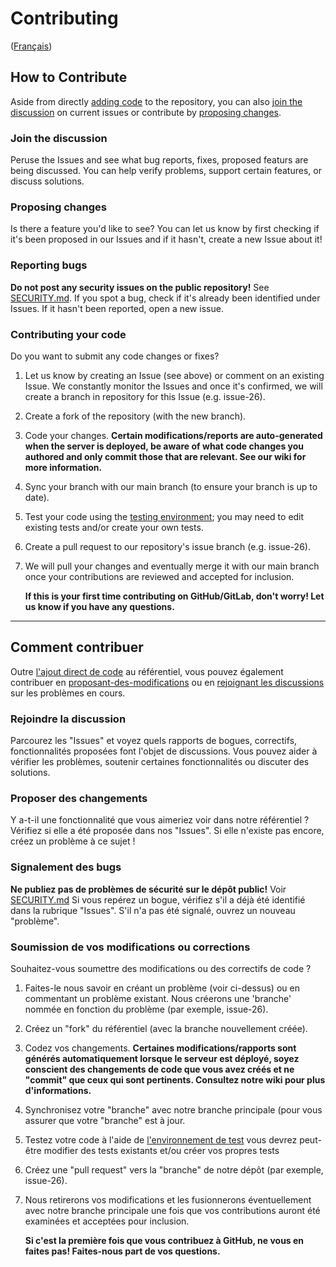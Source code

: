 # Contributing

([Français](#comment-contribuer))

## How to Contribute
Aside from directly [adding code](#contributing-your-code) to the repository, you can also [join the discussion](#join-the-discussion) on current issues or contribute by [proposing changes](#proposing-changes).

### Join the discussion
Peruse the Issues and see what bug reports, fixes, proposed featurs are being discussed. You can help verify problems, support certain features, or discuss solutions.

### Proposing changes
Is there a feature you'd like to see? You can let us know by first checking if it's been proposed in our Issues and if it hasn't, create a new Issue about it!

### Reporting bugs
**Do not post any security issues on the public repository!** See [SECURITY.md](SECURITY.md).
If you spot a bug, check if it's already been identified under Issues. If it hasn't been reported, open a new issue.

### Contributing your code
Do you want to submit any code changes or fixes?
1. Let us know by creating an Issue (see above) or comment on an existing Issue. We constantly monitor the Issues and once it's confirmed, we will create a branch in repository for this Issue (e.g. issue-26).
2. Create a fork of the repository (with the new branch).
3. Code your changes. **Certain modifications/reports are auto-generated when the server is deployed, be aware of what code changes you authored and only commit those that are relevant. See our wiki for more information.** 
4. Sync your branch with our main branch (to ensure your branch is up to date). 
5. Test your code using the [testing environment](/test/README.md); you may need to edit existing tests and/or create your own tests.
6. Create a pull request to our repository's issue branch (e.g. issue-26).
7. We will pull your changes and eventually merge it with our main branch once your contributions are reviewed and accepted for inclusion.

    **If this is your first time contributing on GitHub/GitLab, don't worry! Let us know if you have any questions.**



______________________

## Comment contribuer
Outre [l'ajout direct de code](#soumission-de-vos-modifications-ou-corrections) au référentiel, vous pouvez également contribuer en [proposant-des-modifications](#proposer-des-changements) ou en [rejoignant les discussions](#rejoindre-la-discussion) sur les problèmes en cours.

### Rejoindre la discussion
Parcourez les "Issues" et voyez quels rapports de bogues, correctifs, fonctionnalités proposées font l'objet de discussions. Vous pouvez aider à vérifier les problèmes, soutenir certaines fonctionnalités ou discuter des solutions.

### Proposer des changements
Y a-t-il une fonctionnalité que vous aimeriez voir dans notre référentiel ?  Vérifiez si elle a été proposée dans nos "Issues". Si elle n'existe pas encore, créez un problème à ce sujet !

### Signalement des bugs
**Ne publiez pas de problèmes de sécurité sur le dépôt public!** Voir [SECURITY.md](SECURITY.md)
Si vous repérez un bogue, vérifiez s'il a déjà été identifié dans la rubrique "Issues". S'il n'a pas été signalé, ouvrez un nouveau "problème".

### Soumission de vos modifications ou corrections 
Souhaitez-vous soumettre des modifications ou des correctifs de code ?
1. Faites-le nous savoir en créant un problème (voir ci-dessus) ou en commentant un problème existant. Nous créerons une 'branche' nommée en fonction du problème (par exemple, issue-26).
2. Créez un "fork" du référentiel (avec la branche nouvellement créée). 
3. Codez vos changements. **Certaines modifications/rapports sont générés automatiquement lorsque le serveur est déployé, soyez conscient des changements de code que vous avez créés et ne "commit" que ceux qui sont pertinents. Consultez notre wiki pour plus d'informations.**
4. Synchronisez votre "branche" avec notre branche principale (pour vous assurer que votre "branche" est à jour.
5. Testez votre code à l'aide de [l'environnement de test](/test/README.md) vous devrez peut-être modifier des tests existants et/ou créer vos propres tests
6. Créez une "pull request" vers la "branche" de notre dépôt (par exemple, issue-26).
7. Nous retirerons vos modifications et les fusionnerons éventuellement avec notre branche principale une fois que vos contributions auront été examinées et acceptées pour inclusion.

    **Si c'est la première fois que vous contribuez à GitHub, ne vous en faites pas! Faites-nous part 
de vos questions.**
